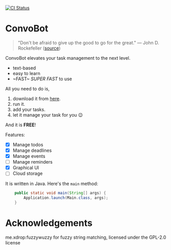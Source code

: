 [![CI Status](https://github.com/aureliony/ip/workflows/Java%20CI/badge.svg)](https://github.com/aureliony/ip/actions)

# ConvoBot
> "Don't be afraid to give up the good to go for the great." — John D. Rockefeller ([source](https://www.goodreads.com/quotes/257630-don-t-be-afraid-to-give-up-the-good-to-go))

ConvoBot elevates your task management to the next level.

* text-based
* easy to learn
* ~FAST~ _SUPER FAST_ to use

All you need to do is,

1. download it from [here](https://github.com/aureliony/ip/releases).
2. run it.
3. add your tasks.
4. let it manage your task for you 😉

And it is **FREE**!

Features:

* [x]  Manage todos
* [x]  Manage deadlines
* [x]  Manage events
* [ ]  Manage reminders
* [x]  Graphical UI
* [ ]  Cloud storage

It is written in Java. Here's the `main` method:

```java
    public static void main(String[] args) {
        Application.launch(Main.class, args);
    }
```

# Acknowledgements
me.xdrop:fuzzywuzzy for fuzzy string matching, licensed under the GPL-2.0 license
